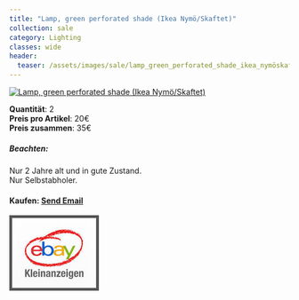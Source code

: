 ```yaml
---
title: "Lamp, green perforated shade (Ikea Nymö/Skaftet)"
collection: sale
category: Lighting
classes: wide
header: 
  teaser: /assets/images/sale/lamp_green_perforated_shade_ikea_nymöskaftet.png
---
```




<a href="">
  <img src="/assets/images/sale/lamp_green_perforated_shade_ikea_nymöskaftet.png" alt="Lamp, green perforated shade (Ikea Nymö/Skaftet)">
</a>

   **Quantit&#228;t**: 2  
   **Preis pro Artikel**: 20€  
   **Preis zusammen**: 35€  

##### Beachten:
Nur 2 Jahre alt und in gute Zustand.<br>Nur Selbstabholer.

#### Kaufen: <a href = "mailto:digitaldasler@gmail.com?subject=Lamp, green perforated shade (Ikea Nymö/Skaftet)">Send Email</a>

<a href="">
  <img src="/assets/images/ebay.png" alt="Ebay Kleinanzeigen" style="border: 5px solid #555">
</a>

